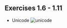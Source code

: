 ## Exercises 1.6 - 1.11

- Unicode
![unicode](https://user-images.githubusercontent.com/52054385/195467863-2ca677d3-aa54-4962-89a2-324199524817.png)
